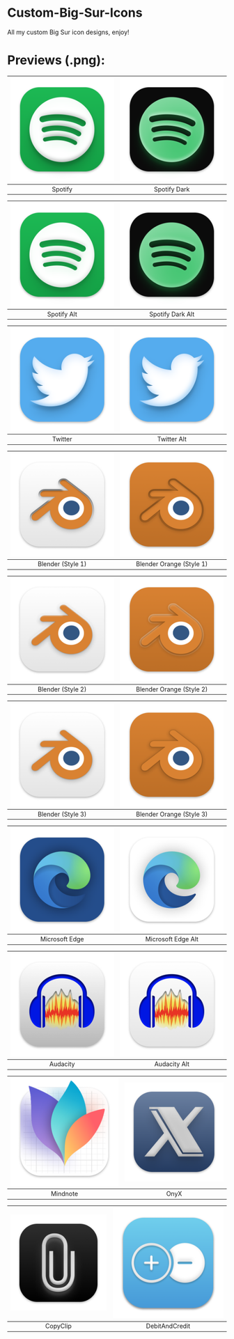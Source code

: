 # Custom-Big-Sur-Icons
All my custom Big Sur icon designs, enjoy!

# Previews (.png):
| ![Spotify](https://github.com/Dav-ej/Custom-Big-Sur-Icons/blob/master/Icons/png/Spotify.png) | ![Spotify_Dark](https://github.com/Dav-ej/Custom-Big-Sur-Icons/blob/master/Icons/png/Spotify_Dark.png) |
| :---: | :---: |
| Spotify | Spotify Dark |

| ![Spotify_Alt](https://github.com/Dav-ej/Custom-Big-Sur-Icons/blob/master/Icons/png/Spotify_Alt.png) | ![Spotify_Dark_Alt](https://github.com/Dav-ej/Custom-Big-Sur-Icons/blob/master/Icons/png/Spotify_Dark_Alt.png) |
| :---: | :---: |
| Spotify Alt | Spotify Dark Alt |

| ![Twitter](https://github.com/Dav-ej/Custom-Big-Sur-Icons/blob/master/Icons/png/Twitter.png) | ![Twitter_Alt](https://github.com/Dav-ej/Custom-Big-Sur-Icons/blob/master/Icons/png/Twitter_Alt.png) |
| :---: | :---: |
| Twitter | Twitter Alt |

| ![Blender_1](https://github.com/Dav-ej/Custom-Big-Sur-Icons/blob/master/Icons/png/Blender_1.png) | ![Blender_Orange_1](https://github.com/Dav-ej/Custom-Big-Sur-Icons/blob/master/Icons/png/Blender_Orange_1.png) |
| :---: | :---: |
| Blender (Style 1) | Blender Orange (Style 1) |

| ![Blender_2](https://github.com/Dav-ej/Custom-Big-Sur-Icons/blob/master/Icons/png/Blender_2.png) | ![Blender_Orange_2](https://github.com/Dav-ej/Custom-Big-Sur-Icons/blob/master/Icons/png/Blender_Orange_2.png) |
| :---: | :---: |
| Blender (Style 2) | Blender Orange (Style 2) |

| ![Blender_3](https://github.com/Dav-ej/Custom-Big-Sur-Icons/blob/master/Icons/png/Blender_3.png) | ![Blender_Orange_3](https://github.com/Dav-ej/Custom-Big-Sur-Icons/blob/master/Icons/png/Blender_Orange_3.png) |
| :---: | :---: |
| Blender (Style 3) | Blender Orange (Style 3) |

| ![MicrosoftEdge](https://github.com/Dav-ej/Custom-Big-Sur-Icons/blob/master/Icons/png/MicrosoftEdge.png) | ![MicrosoftEdge_Alt](https://github.com/Dav-ej/Custom-Big-Sur-Icons/blob/master/Icons/png/MicrosoftEdge_Alt.png) |
| :---: | :---: |
| Microsoft Edge | Microsoft Edge Alt |

| ![Audacity](https://github.com/Dav-ej/Custom-Big-Sur-Icons/blob/master/Icons/png/Audacity.png) | ![Audacity_Alt](https://github.com/Dav-ej/Custom-Big-Sur-Icons/blob/master/Icons/png/Audacity_Alt.png) |
| :---: | :---: |
| Audacity | Audacity Alt |

| ![Mindnote](https://github.com/Dav-ej/Custom-Big-Sur-Icons/blob/master/Icons/png/Mindnote.png) | ![OnyX](https://github.com/Dav-ej/Custom-Big-Sur-Icons/blob/master/Icons/png/OnyX.png) |
| :---: | :---: |
| Mindnote | OnyX |

| ![CopyClip](https://github.com/Dav-ej/Custom-Big-Sur-Icons/blob/master/Icons/png/CopyClip.png) | ![DebitAndCredit](https://github.com/Dav-ej/Custom-Big-Sur-Icons/blob/master/Icons/png/DebitAndCredit.png) |
| :---: | :---: |
| CopyClip | DebitAndCredit |
